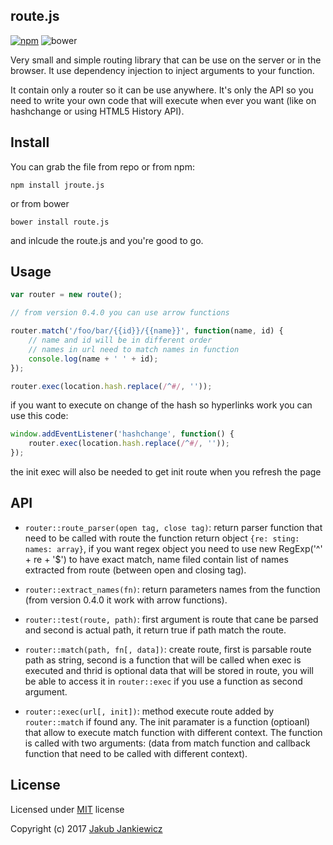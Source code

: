 ## route.js

[![npm](https://img.shields.io/badge/npm-0.4.0-blue.svg)](https://www.npmjs.com/package/jroute.js)
![bower](https://img.shields.io/badge/bower-0.4.0-yellow.svg)

Very small and simple routing library that can be use on the server or in the
browser. It use dependency injection to inject arguments to your function.

It contain only a router so it can be use anywhere. It's only the API so you
need to write your own code that will execute when ever you want (like on
hashchange or using HTML5 History API).


## Install

You can grab the file from repo or from npm:

```
npm install jroute.js
```

or from bower

```
bower install route.js
```

and inlcude the route.js and you're good to go.


## Usage

```javascript
var router = new route();

// from version 0.4.0 you can use arrow functions

router.match('/foo/bar/{{id}}/{{name}}', function(name, id) {
    // name and id will be in different order
    // names in url need to match names in function
    console.log(name + ' ' + id);
});

router.exec(location.hash.replace(/^#/, ''));
```

if you want to execute on change of the hash so hyperlinks work you can use this code:

```javascript
window.addEventListener('hashchange', function() {
    router.exec(location.hash.replace(/^#/, ''));
});
```

the init exec will also be needed to get init route when you refresh the page

## API

* `router::route_parser(open tag, close tag)`: return parser function that need to be called with route
  the function return object `{re: sting: names: array}`, if you want regex object you need to use
  new RegExp('^' + re + '$') to have exact match, name filed contain list of names extracted from route
  (between open and closing tag).

* `router::extract_names(fn)`: return parameters names from the function (from version 0.4.0 it work with arrow functions).

* `router::test(route, path)`: first argument is route that cane be parsed and second is actual path, it return true if path match the route.

* `router::match(path, fn[, data])`: create route, first is parsable route path as string, second is a function that will be called when exec is executed and thrid is optional data that will be stored in route, you will be able to access it in `router::exec` if you use a function as second argument.

* `router::exec(url[, init])`: method execute route added by `router::match` if found any. The init paramater is a function (optioanl) that allow to execute match function with different context. The function is called with two arguments: (data from match function and callback function that need to be called with different context).

## License

Licensed under [MIT](http://opensource.org/licenses/MIT) license

Copyright (c) 2017 [Jakub Jankiewicz](http://jcubic.pl/me)
